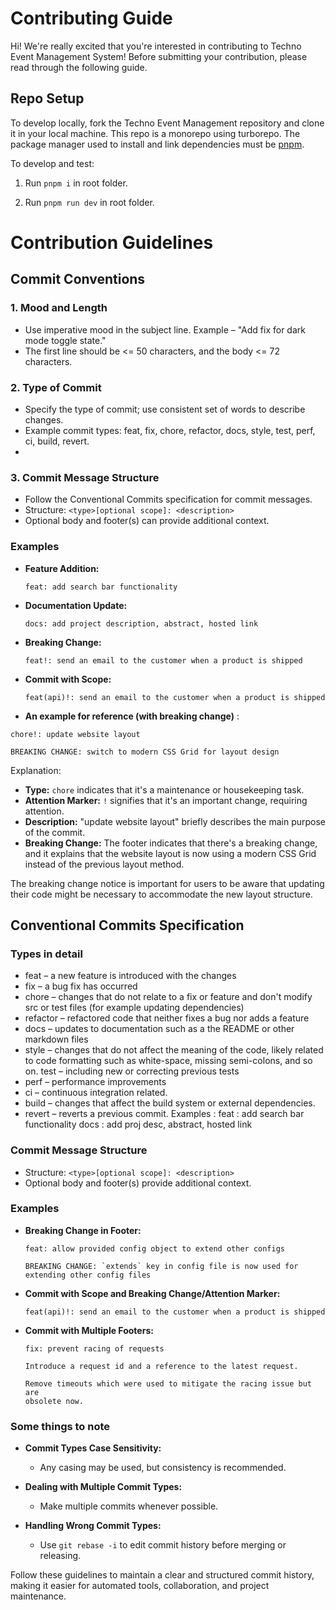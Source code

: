 # Contributing Guide

Hi! We're really excited that you're interested in contributing to Techno Event Management System! Before submitting your contribution, please read through the following guide.

## Repo Setup

To develop locally, fork the Techno Event Management repository and clone it in your local machine. This repo is a monorepo using turborepo. The package manager used to install and link dependencies must be [pnpm](https://pnpm.io/).

To develop and test:

1. Run `pnpm i` in root folder.

2. Run `pnpm run dev` in root folder.

# Contribution Guidelines

## Commit Conventions

### 1. Mood and Length

- Use imperative mood in the subject line. Example – "Add fix for dark mode toggle state."
- The first line should be <= 50 characters, and the body <= 72 characters.

### 2. Type of Commit

- Specify the type of commit; use consistent set of words to describe changes.
- Example commit types: feat, fix, chore, refactor, docs, style, test, perf, ci, build, revert.
- 

### 3. Commit Message Structure

- Follow the Conventional Commits specification for commit messages.
- Structure: `<type>[optional scope]: <description>`
- Optional body and footer(s) can provide additional context.

### Examples

- **Feature Addition:**
  ```
  feat: add search bar functionality
  ```

- **Documentation Update:**
  ```
  docs: add project description, abstract, hosted link
  ```

- **Breaking Change:**
  ```
  feat!: send an email to the customer when a product is shipped
  ```

- **Commit with Scope:**
  ```
  feat(api)!: send an email to the customer when a product is shipped
  ```

- **An example for reference (with breaking change)** : 

```
chore!: update website layout

BREAKING CHANGE: switch to modern CSS Grid for layout design
```

Explanation:

- **Type:** `chore` indicates that it's a maintenance or housekeeping task.
- **Attention Marker:** `!` signifies that it's an important change, requiring attention.
- **Description:** "update website layout" briefly describes the main purpose of the commit.
- **Breaking Change:** The footer indicates that there's a breaking change, and it explains that the website layout is now using a modern CSS Grid instead of the previous layout method.

The breaking change notice is important for users to be aware that updating their code might be necessary to accommodate the new layout structure.

## Conventional Commits Specification

### Types in detail 
- feat – a new feature is introduced with the changes
- fix – a bug fix has occurred
- chore – changes that do not relate to a fix or feature and don't modify src or test files (for example updating dependencies)
- refactor – refactored code that neither fixes a bug nor adds a feature
- docs – updates to documentation such as a the README or other markdown files
- style – changes that do not affect the meaning of the code, likely related to code formatting such as white-space, missing semi-colons, and so on.
test – including new or correcting previous tests
- perf – performance improvements
- ci – continuous integration related.
- build – changes that affect the build system or external dependencies.
- revert – reverts a previous commit.
Examples :  feat : add search bar functionality docs : add proj desc, abstract, hosted link

### Commit Message Structure

- Structure: `<type>[optional scope]: <description>`
- Optional body and footer(s) provide additional context.

### Examples

- **Breaking Change in Footer:**
  ```
  feat: allow provided config object to extend other configs

  BREAKING CHANGE: `extends` key in config file is now used for extending other config files
  ```

- **Commit with Scope and Breaking Change/Attention Marker:**
  ```
  feat(api)!: send an email to the customer when a product is shipped
  ```

- **Commit with Multiple Footers:**
  ```
  fix: prevent racing of requests

  Introduce a request id and a reference to the latest request.

  Remove timeouts which were used to mitigate the racing issue but are
  obsolete now.
  ```
### Some things to note 

- **Commit Types Case Sensitivity:**
  - Any casing may be used, but consistency is recommended.

- **Dealing with Multiple Commit Types:**
  - Make multiple commits whenever possible.

- **Handling Wrong Commit Types:**
  - Use `git rebase -i` to edit commit history before merging or releasing.

Follow these guidelines to maintain a clear and structured commit history, making it easier for automated tools, collaboration, and project maintenance.
